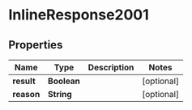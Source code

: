 
# InlineResponse2001

## Properties
Name | Type | Description | Notes
------------ | ------------- | ------------- | -------------
**result** | **Boolean** |  |  [optional]
**reason** | **String** |  |  [optional]




